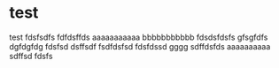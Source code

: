 test
====

test
fdsfsdfs
fdfdsffds
aaaaaaaaaaa
bbbbbbbbbbb
fdsdsfdsfs
gfsgfdfs
dgfdgfdg
fdsfsd
dsffsdf
fsdfdsfsd
fdsfdssd
gggg
sdffdsfds
aaaaaaaaaa
sdffsd
fdsfs
